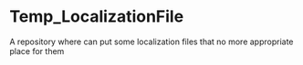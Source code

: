 # Temp_LocalizationFile
A repository where can put some localization files that no more appropriate place for them
